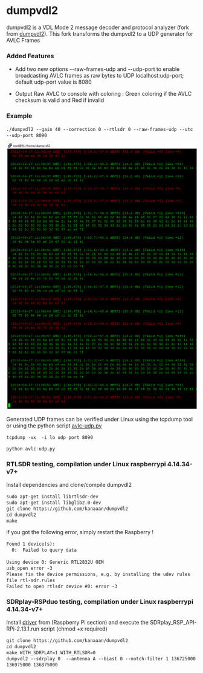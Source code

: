 # dumpvdl2

dumpvdl2 is a VDL Mode 2 message decoder and protocol analyzer (fork from [dumpvdl2](https://github.com/szpajder/dumpvdl2)).
This fork transforms the dumpvdl2 to a UDP generator for AVLC Frames

### Added Features

- Add two new options --raw-frames-udp and --udp-port to enable broadcasting AVLC frames as raw bytes to UDP localhost:udp-port; default udp-port value is 8080

- Output Raw AVLC to console with coloring : Green coloring if the AVLC checksum is valid and Red if invalid

### Example 

```
./dumpvdl2 --gain 40 --correction 0 --rtlsdr 0 --raw-frames-udp --utc --udp-port 8090
```

![dumpvdl2 screenshot](putty-console.png?raw=true)


Generated UDP frames can be verified under Linux using the tcpdump tool or using the python script [avlc-udp.py](https://github.com/kanaaan/dumpvdl2/blob/master/avlc-udp.py)

```
tcpdump -vx  -i lo udp port 8090

```

```
python avlc-udp.py

```
### RTLSDR testing, compilation under Linux raspberrypi 4.14.34-v7+

Install dependencies and clone/compile dumpvdl2
```
sudo apt-get install librtlsdr-dev
sudo apt-get install libglib2.0-dev
git clone https://github.com/kanaaan/dumpvdl2
cd dumpvdl2
make
```

if you got the following error, simply restart the Raspberry ! 
```
Found 1 device(s):
  0:  Failed to query data

Using device 0: Generic RTL2832U OEM
usb_open error -3
Please fix the device permissions, e.g. by installing the udev rules file rtl-sdr.rules
Failed to open rtlsdr device #0: error -3
```

### SDRplay-RSPduo testing, compilation under Linux raspberrypi 4.14.34-v7+

Install [driver](https://www.sdrplay.com/downloads) from (Raspberry Pi section) and execute the SDRplay_RSP_API-RPi-2.13.1.run script (chmod +x required)
```
git clone https://github.com/kanaaan/dumpvdl2
cd dumpvdl2
make WITH_SDRPLAY=1 WITH_RTLSDR=0
dumpvdl2 --sdrplay 0  --antenna A --biast 0 --notch-filter 1 136725000 136975000 136875000
```
